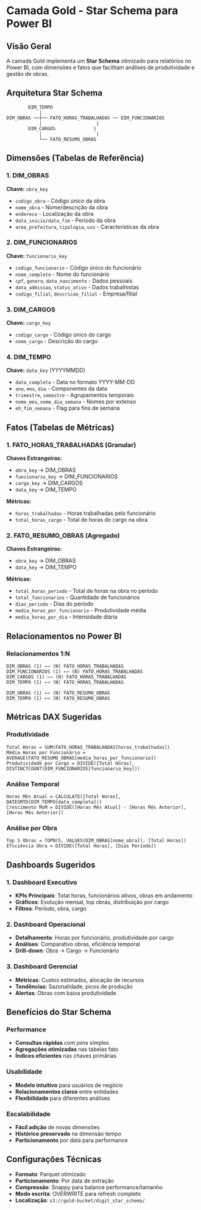 # Camada Gold - Star Schema para Power BI

## Visão Geral
A camada Gold implementa um **Star Schema** otimizado para relatórios no Power BI, com dimensões e fatos que facilitam análises de produtividade e gestão de obras.

## Arquitetura Star Schema

```
        DIM_TEMPO
            |
DIM_OBRAS ──┼── FATO_HORAS_TRABALHADAS ── DIM_FUNCIONARIOS
            |                    |
        DIM_CARGOS              |
            |                    |
            └── FATO_RESUMO_OBRAS
```

## Dimensões (Tabelas de Referência)

### 1. DIM_OBRAS
**Chave:** `obra_key`
- `codigo_obra` - Código único da obra
- `nome_obra` - Nome/descrição da obra
- `endereco` - Localização da obra
- `data_inicio/data_fim` - Período da obra
- `area_prefeitura`, `tipologia`, `uso` - Características da obra

### 2. DIM_FUNCIONARIOS
**Chave:** `funcionario_key`
- `codigo_funcionario` - Código único do funcionário
- `nome_completo` - Nome do funcionário
- `cpf`, `genero`, `data_nascimento` - Dados pessoais
- `data_admissao`, `status_ativo` - Dados trabalhistas
- `codigo_filial`, `descricao_filial` - Empresa/filial

### 3. DIM_CARGOS
**Chave:** `cargo_key`
- `codigo_cargo` - Código único do cargo
- `nome_cargo` - Descrição do cargo

### 4. DIM_TEMPO
**Chave:** `data_key` (YYYYMMDD)
- `data_completa` - Data no formato YYYY-MM-DD
- `ano`, `mes`, `dia` - Componentes da data
- `trimestre`, `semestre` - Agrupamentos temporais
- `nome_mes`, `nome_dia_semana` - Nomes por extenso
- `eh_fim_semana` - Flag para fins de semana

## Fatos (Tabelas de Métricas)

### 1. FATO_HORAS_TRABALHADAS (Granular)
**Chaves Estrangeiras:**
- `obra_key` → DIM_OBRAS
- `funcionario_key` → DIM_FUNCIONARIOS
- `cargo_key` → DIM_CARGOS
- `data_key` → DIM_TEMPO

**Métricas:**
- `horas_trabalhadas` - Horas trabalhadas pelo funcionário
- `total_horas_cargo` - Total de horas do cargo na obra

### 2. FATO_RESUMO_OBRAS (Agregado)
**Chaves Estrangeiras:**
- `obra_key` → DIM_OBRAS
- `data_key` → DIM_TEMPO

**Métricas:**
- `total_horas_periodo` - Total de horas na obra no período
- `total_funcionarios` - Quantidade de funcionários
- `dias_periodo` - Dias do período
- `media_horas_por_funcionario` - Produtividade média
- `media_horas_por_dia` - Intensidade diária

## Relacionamentos no Power BI

### Relacionamentos 1:N
```
DIM_OBRAS (1) ←→ (N) FATO_HORAS_TRABALHADAS
DIM_FUNCIONARIOS (1) ←→ (N) FATO_HORAS_TRABALHADAS
DIM_CARGOS (1) ←→ (N) FATO_HORAS_TRABALHADAS
DIM_TEMPO (1) ←→ (N) FATO_HORAS_TRABALHADAS

DIM_OBRAS (1) ←→ (N) FATO_RESUMO_OBRAS
DIM_TEMPO (1) ←→ (N) FATO_RESUMO_OBRAS
```

## Métricas DAX Sugeridas

### Produtividade
```dax
Total Horas = SUM(FATO_HORAS_TRABALHADAS[horas_trabalhadas])
Média Horas por Funcionário = AVERAGE(FATO_RESUMO_OBRAS[media_horas_por_funcionario])
Produtividade por Cargo = DIVIDE([Total Horas], DISTINCTCOUNT(DIM_FUNCIONARIOS[funcionario_key]))
```

### Análise Temporal
```dax
Horas Mês Atual = CALCULATE([Total Horas], DATESMTD(DIM_TEMPO[data_completa]))
Crescimento MoM = DIVIDE([Horas Mês Atual] - [Horas Mês Anterior], [Horas Mês Anterior])
```

### Análise por Obra
```dax
Top 5 Obras = TOPN(5, VALUES(DIM_OBRAS[nome_obra]), [Total Horas])
Eficiência Obra = DIVIDE([Total Horas], [Dias Período])
```

## Dashboards Sugeridos

### 1. Dashboard Executivo
- **KPIs Principais**: Total horas, funcionários ativos, obras em andamento
- **Gráficos**: Evolução mensal, top obras, distribuição por cargo
- **Filtros**: Período, obra, cargo

### 2. Dashboard Operacional
- **Detalhamento**: Horas por funcionário, produtividade por cargo
- **Análises**: Comparativo obras, eficiência temporal
- **Drill-down**: Obra → Cargo → Funcionário

### 3. Dashboard Gerencial
- **Métricas**: Custos estimados, alocação de recursos
- **Tendências**: Sazonalidade, picos de produção
- **Alertas**: Obras com baixa produtividade

## Benefícios do Star Schema

### Performance
- **Consultas rápidas** com joins simples
- **Agregações otimizadas** nas tabelas fato
- **Índices eficientes** nas chaves primárias

### Usabilidade
- **Modelo intuitivo** para usuários de negócio
- **Relacionamentos claros** entre entidades
- **Flexibilidade** para diferentes análises

### Escalabilidade
- **Fácil adição** de novas dimensões
- **Histórico preservado** na dimensão tempo
- **Particionamento** por data para performance

## Configurações Técnicas

- **Formato**: Parquet otimizado
- **Particionamento**: Por data de extração
- **Compressão**: Snappy para balance performance/tamanho
- **Modo escrita**: OVERWRITE para refresh completo
- **Localização**: `s3://gold-bucket/digit_star_schema/`